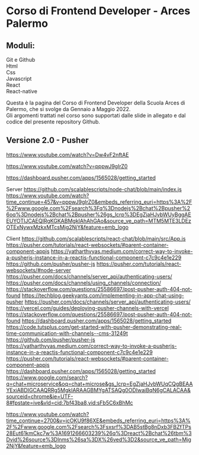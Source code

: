# Corso di Frontend Developer - Arces Palermo

## Moduli: <br/>

Git e Github <br/>
Html <br/>
Css <br/>
Javascript <br/>
React <br/>
React-native <br/>

<p>
  Questa è la pagina del Corso di Frontend Developer della Scuola Arces di Palermo, che si svolge da Gennaio a Maggio 2022.<br>
  Gli argomenti trattati nel corso sono supportati dalle slide in allegato e dal codice del presente repository Github.
</p>

## Versione 2.0 - Pusher

https://www.youtube.com/watch?v=Dw4vF2nftAE

https://www.youtube.com/watch?v=pppwJ9gIrZ0

https://dashboard.pusher.com/apps/1565028/getting_started

Server
https://github.com/scalablescripts/node-chat/blob/main/index.js
https://www.youtube.com/watch?time_continue=457&v=pppwJ9gIrZ0&embeds_referring_euri=https%3A%2F%2Fwww.google.com%2Fsearch%3Fq%3Dnodejs%2Bchat%2Bpusher%26oq%3Dnodejs%2Bchat%2Bpusher%26gs_lcrp%3DEgZjaHJvbWUyBggAEEUYOTIJCAEQIRgKGKABMgkIAhAhGAo&source_ve_path=MTM5MTE3LDEzOTExNywxMzkxMTcsMjg2NjY&feature=emb_logo

Client
https://github.com/scalablescripts/react-chat/blob/main/src/App.js
https://pusher.com/tutorials/react-websockets/#parent-container-component-appjs
https://yatharthvyas.medium.com/correct-way-to-invoke-a-pusherjs-instance-in-a-reactjs-functional-component-c7c9c4e1e229
https://github.com/pusher/pusher-js
https://pusher.com/tutorials/react-websockets/#node-server
https://pusher.com/docs/channels/server_api/authenticating-users/
https://pusher.com/docs/channels/using_channels/connection/
https://stackoverflow.com/questions/25586697/post-pusher-auth-404-not-found
https://techblog.geekyants.com/implementing-in-app-chat-using-pusher
https://pusher.com/docs/channels/server_api/authenticating-users/
https://vercel.com/guides/deploying-pusher-channels-with-vercel
https://stackoverflow.com/questions/25586697/post-pusher-auth-404-not-found
https://dashboard.pusher.com/apps/1565028/getting_started
https://code.tutsplus.com/get-started-with-pusher-demonstrating-real-time-communication-with-channels--cms-31249t
https://github.com/pusher/pusher-js
https://yatharthvyas.medium.com/correct-way-to-invoke-a-pusherjs-instance-in-a-reactjs-functional-component-c7c9c4e1e229
https://pusher.com/tutorials/react-websockets/#parent-container-component-appjs
https://dashboard.pusher.com/apps/1565028/getting_started
https://www.google.com/search?q=chat+microservice&oq=chat+microse&gs_lcrp=EgZjaHJvbWUqCQgBEAAYExiABDIGCAAQRRg5MgkIARAAGBMYgATSAQg0ODIwajBqN6gCALACAA&sourceid=chrome&ie=UTF-8#fpstate=ive&vld=cid:7bf43ba8,vid:sFb5C6xBhMc

https://www.youtube.com/watch?time_continue=2700&v=jcOKU9f86XE&embeds_referring_euri=https%3A%2F%2Fwww.google.com%2Fsearch%3Fsxsrf%3DAB5stBg8nDxb3FBZfTPs28Eut61kmCkc7w%3A1691266603239%26q%3Dreact%2Bchat%26tbm%3Dvid%26source%3Dlnms%26sa%3DX%26ved%3D2&source_ve_path=Mjg2NjY&feature=emb_logo

